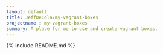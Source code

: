 ```yaml
---
layout: default
title: JeffDeCola/my-vagrant-boxes
projectname : my-vagrant-boxes
summary: A place for me to use and create vagrant boxes.
---
```


{% include README.md %}
